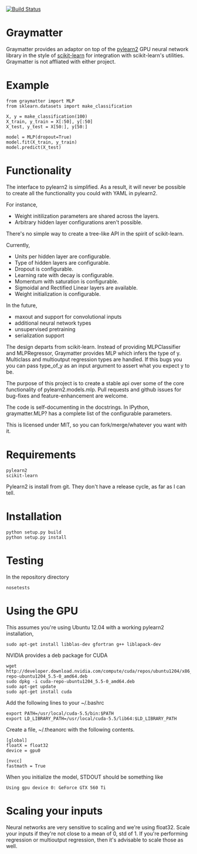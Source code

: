 [![Build Status](https://travis-ci.org/JakeMick/graymatter.png?branch=master)](https://travis-ci.org/JakeMick/graymatter)

Graymatter
==========
Graymatter provides an adaptor on top of the [pylearn2](deeplearning.net/software/pylearn2/)
GPU neural network library in the style of [scikit-learn](http://scikit-learn.org/stable/)
for integration with scikit-learn's utilities. Graymatter is not affliated with
either project.

Example
=======
    from graymatter import MLP
    from sklearn.datasets import make_classification

    X, y = make_classification(100)
    X_train, y_train = X[:50], y[:50]
    X_test, y_test = X[50:], y[50:]

    model = MLP(dropout=True)
    model.fit(X_train, y_train)
    model.predict(X_test)

Functionality
=============
The interface to pylearn2 is simplified. As a result, it will never
be possible to create all the functionality you could with YAML in pylearn2.

For instance,

 - Weight initilization parameters are shared across the layers.
 - Arbitrary hidden layer configurations aren't possible.

There's no simple way to create a tree-like API in the spirit of scikit-learn.

Currently,

 - Units per hidden layer are configurable.
 - Type of hidden layers are configurable.
 - Dropout is configurable.
 - Learning rate with decay is configurable.
 - Momentum with saturation is configurable.
 - Sigmoidal and Rectified Linear layers are available.
 - Weight initialization is configurable.

In the future,
 - maxout and support for convolutional inputs
 - additional neural network types
 - unsupervised pretraining
 - serialization support

The design departs from scikit-learn. Instead of providing
MLPClassifier and MLPRegressor, Graymatter provides MLP which infers the type
of y. Multiclass and multioutput regression types are handled. If this bugs you
you can pass type\_of\_y as an input argument to assert what you expect y to be.

The purpose of this project is to create a stable api over some of the core
functionality of pylearn2.models.mlp. Pull requests and github issues for
bug-fixes and feature-enhancement are welcome.

The code is self-documenting in the docstrings. In IPython,
graymatter.MLP? has a complete list of the configurable parameters.

This is licensed under MIT, so you can fork/merge/whatever you want with it.

Requirements
============

    pylearn2
    scikit-learn

Pylearn2 is install from git. They don't have a release cycle, as far as I can
tell.

Installation
============

    python setup.py build
    python setup.py install

Testing
=======
In the repository directory

    nosetests

Using the GPU
=============
This assumes you're using Ubuntu 12.04 with a working pylearn2 installation,

    sudo apt-get install libblas-dev gfortran g++ liblapack-dev

NVIDIA provides a deb package for CUDA

    wget http://developer.download.nvidia.com/compute/cuda/repos/ubuntu1204/x86_64/cuda-repo-ubuntu1204_5.5-0_amd64.deb
    sudo dpkg -i cuda-repo-ubuntu1204_5.5-0_amd64.deb
    sudo apt-get update
    sudo apt-get install cuda

Add the following lines to your ~/.bashrc

    export PATH=/usr/local/cuda-5.5/bin:$PATH
    export LD_LIBRARY_PATH=/usr/local/cuda-5.5/lib64:$LD_LIBRARY_PATH

Create a file, ~/.theanorc with the following contents.

    [global]
    floatX = float32
    device = gpu0
    
    [nvcc]
    fastmath = True

When you initialize the model, STDOUT should be something like

    Using gpu device 0: GeForce GTX 560 Ti

Scaling your inputs
===================
Neural networks are very sensitive to scaling and we're using float32. Scale
your inputs if they're not close to a mean of 0, std of 1. If you're performing
regression or multioutput regression, then it's advisable to scale those as well.
